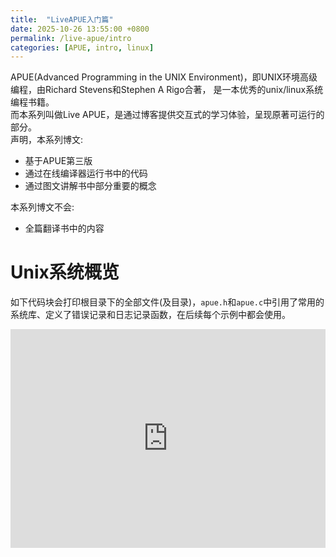 ```yaml
---
title:  "LiveAPUE入门篇"
date: 2025-10-26 13:55:00 +0800
permalink: /live-apue/intro
categories: [APUE, intro, linux]
---
```


APUE(Advanced Programming in the UNIX Environment)，即UNIX环境高级编程，由Richard Stevens和Stephen A Rigo合著，
是一本优秀的unix/linux系统编程书籍。  
而本系列叫做Live APUE，是通过博客提供交互式的学习体验，呈现原著可运行的部分。  
声明，本系列博文:
+ 基于APUE第三版
+ 通过在线编译器运行书中的代码
+ 通过图文讲解书中部分重要的概念  

本系列博文不会:
+ 全篇翻译书中的内容

# Unix系统概览
如下代码块会打印根目录下的全部文件(及目录)，`apue.h`和`apue.c`中引用了常用的系统库、定义了错误记录和日志记录函数，在后续每个示例中都会使用。

<iframe
frameBorder="0"
height="350px"
src="https://onecompiler.com/embed/c/442s2ysw8?hideLanguageSelection=true&hideNew=true&hideNewFileOption=true&disableCopyPaste=true&disableAutoComplete=true&hideStdin=true&hideEditorOptions=true"
width="100%" />

可以看到输出中打印了根目录下的所有文件及目录，试试将`path`改成不存在的目录，看看会输出什么。

